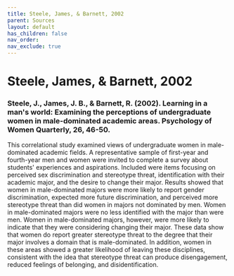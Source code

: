 ```yaml
---
title: Steele, James, & Barnett, 2002
parent: Sources
layout: default
has_children: false
nav_order: 
nav_exclude: true
---
```


# Steele, James, & Barnett, 2002

### Steele, J., James, J. B., & Barnett, R. (2002). Learning in a man's world: Examining the perceptions of undergraduate women in male-dominated academic areas. Psychology of Women Quarterly, 26, 46-50.

This correlational study examined views of undergraduate women in male-dominated academic fields. A representative sample of first-year and fourth-year men and women were invited to complete a survey about students' experiences and aspirations. Included were items focusing on perceived sex discrimination and stereotype threat, identification with their academic major, and the desire to change their major. Results showed that women in male-dominated majors were more likely to report gender discrimination, expected more future discrimination, and perceived more stereotype threat than did women in majors not dominated by men. Women in male-dominated majors were no less identified with the major than were men. Women in male-dominated majors, however, were more likely to indicate that they were considering changing their major. These data show that women do report greater stereotype threat to the degree that their major involves a domain that is male-dominated. In addition, women in these areas showed a greater likelihood of leaving these disciplines, consistent with the idea that stereotype threat can produce disengagement, reduced feelings of belonging, and disidentification.
